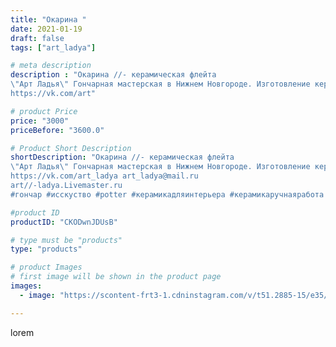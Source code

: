 ```yaml
---
title: "Окарина "
date: 2021-01-19
draft: false
tags: ["art_ladya"]

# meta description
description : "Окарина //- керамическая флейта 
\"Арт Ладья\" Гончарная мастерская в Нижнем Новгороде. Изготовление керамики и мастер//-классы по обучению. 
https://vk.com/art"

# product Price
price: "3000"
priceBefore: "3600.0"

# Product Short Description
shortDescription: "Окарина //- керамическая флейта 
\"Арт Ладья\" Гончарная мастерская в Нижнем Новгороде. Изготовление керамики и мастер//-классы по обучению. 
https://vk.com/art_ladya art_ladya@mail.ru 
art//-ladya.Livemaster.ru
#гончар #исскуство #potter #керамикадляинтерьера #керамикаручнаяработа #гончарнаямастерская #керамиканазаказ #handmade #okarina #керамика #эксклюзивнаякерамика #music #ceramicar #claygoods #музыка #earthenware #ceramic #design #окарина #ocarina #flute #ceramicart #керамическаяфлейта #флейта #clay #шаман #авторскаякерамика"

#product ID
productID: "CKODwnJDUsB"

# type must be "products"
type: "products"

# product Images
# first image will be shown in the product page
images:
  - image: "https://scontent-frt3-1.cdninstagram.com/v/t51.2885-15/e35/140320216_410764496917988_2476332106815186635_n.jpg?_nc_ht=scontent-frt3-1.cdninstagram.com&_nc_cat=108&_nc_ohc=BZMpclqFjXgAX8g4tDE&edm=APU89FABAAAA&ccb=7-4&oh=9918ef0d16482a79fccdac78ea7dc6e4&oe=612A80F7&_nc_sid=86f79a&ig_cache_key=MjQ4OTk0NDE3ODY4NDY3Njg2NQ%3D%3D.2-ccb7-4"

---
```

lorem
